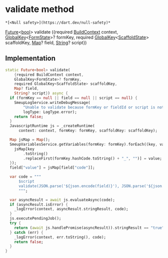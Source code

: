 


# validate method




    *[<Null safety>](https://dart.dev/null-safety)*




[Future](https://api.flutter.dev/flutter/dart-async/Future-class.html)&lt;[bool](https://api.flutter.dev/flutter/dart-core/bool-class.html)> validate
({required [BuildContext](https://api.flutter.dev/flutter/widgets/BuildContext-class.html) context, [GlobalKey](https://api.flutter.dev/flutter/widgets/GlobalKey-class.html)&lt;[FormState](https://api.flutter.dev/flutter/widgets/FormState-class.html)>? formKey, required [GlobalKey](https://api.flutter.dev/flutter/widgets/GlobalKey-class.html)&lt;[ScaffoldState](https://api.flutter.dev/flutter/material/ScaffoldState-class.html)> scaffoldKey, [Map](https://api.flutter.dev/flutter/dart-core/Map-class.html)? field, [String](https://api.flutter.dev/flutter/dart-core/String-class.html)? script})








## Implementation

```dart
static Future<bool> validate(
    {required BuildContext context,
    GlobalKey<FormState>? formKey,
    required GlobalKey<ScaffoldState> scaffoldKey,
    Map? field,
    String? script}) async {
  if (formKey == null || field == null || script == null) {
    SmeupLogService.writeDebugMessage(
        "Unable to validate because formKey or fieldId or script is not specified",
        logType: LogType.error);
    return false;
  }
  JavascriptRuntime js = _createRuntime(
      context: context, formKey: formKey, scaffoldKey: scaffoldKey);

  Map jsMap = Map();
  SmeupVariablesService.getVariables(formKey: formKey).forEach((key, value) {
    jsMap[key
        .toString()
        .replaceFirst(formKey.hashCode.toString() + "_", "")] = value;
  });
  field["value"] = jsMap[field["code"]];

  var code = """
      $script
      validate(JSON.parse('${json.encode(field)}'), JSON.parse('${json.encode(jsMap)}'));
      """;

  var asyncResult = await js.evaluateAsync(code);
  if (asyncResult.isError) {
    _logError(context, asyncResult.stringResult, code);
  }
  js.executePendingJob();
  try {
    return (await js.handlePromise(asyncResult)).stringResult == "true";
  } catch (err) {
    _logError(context, err.toString(), code);
    return false;
  }
}
```







